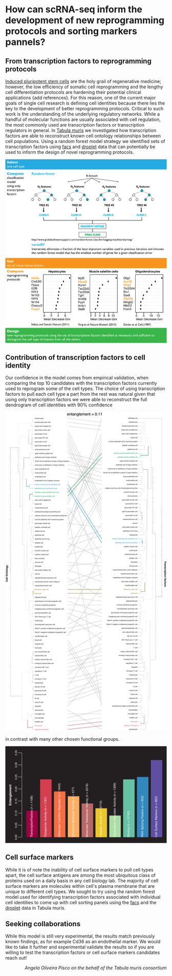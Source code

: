 # How can scRNA-seq inform the development of new reprogramming protocols and sorting markers pannels?

## From transcription factors to reprogramming protocols
[Induced pluripotent stem cells](https://www.eurostemcell.org/ips-cells-and-reprogramming-turn-any-cell-body-stem-cell) are the holy grail of regenerative medicine; however, the low efficiency of somatic cell reprogramming and the lengthy cell differentiation protocols are hardening their potential clinical applications {add references}. For this reason, one of the current major goals of single cell research is defining cell identities because there lies the key to the development of better reprogramming protocols. Critical to such work is the understanding of the underlying regulatory networks. While a handful of molecular functions are usually associated with cell regulation, the most commonly used are transcription factors or transcription regulators in general. In [Tabula muris](https://www.nature.com/articles/s41586-018-0590-4) we investigated how transcription factors are able to reconstruct known cell ontology relationships between cell populations. Using a random forest model strategy we identified sets of transcription factors using [facs](https://static-content.springer.com/esm/art%3A10.1038%2Fs41586-018-0590-4/MediaObjects/41586_2018_590_MOESM8_ESM.xlsx) and [droplet](../files/rf.model.one.vs.all.cellsurfacemarkers.droplet.xlsx) data that can potentially be used to inform the design of novel reprogramming protocols.


![Random forest model using transcription factors](../images/reprogramming-direct-diff/rf_tfs_summary.png)


## Contribution of transcription factors to cell identity
Our confidence in the model comes from empirical validation, when comparing the top 10 candidates with the transcription factors currently used to reprogram some of the cell types. The choice of using transcription factors to pull each cell type a part from the rest was natural given that using only transcription factors we were able to reconstruct the full dendrogram of cell identities with 90\% confidence

![Tanglegram transcription factors](../images/reprogramming-direct-diff/rf_tfs_entanglements.png)

in contrast with many other chosen functional groups.

![Entanglements](../images/reprogramming-direct-diff/rf_entanglements.png)

## Cell surface markers
While it is of note the inability of cell surface markers to pull cell types apart, the cell surface antigens are among the most ubiquitous class of proteins used on a daily basis in any cell biology lab. The majority of cell surface markers are molecules within cell's plasma membrane that are unique to different cell types. We sought to try using the random forest model used for identifying transcription factors associated with individual cell identities to come up with cell sorting panels using the [facs](../files/rf.model.one.vs.all.cellsurfacemarkers.facs.xlsx) and the [droplet](../files/rf.model.one.vs.all.cellsurfacemarkers.droplet.xlsx) data in Tabula muris.


## Seeking collaborations
While this model is still very experimental, the results match previously known findings, as for example Cd36 as an endothelial marker. We would like to take it further and experimental validate the results so if you are willing to test the transcription factors or cell surface markers candidates reach out!

<div style="text-align: right"> <em>Angela Oliveira Pisco on the behalf of the Tabula muris consortium</em> </div>
